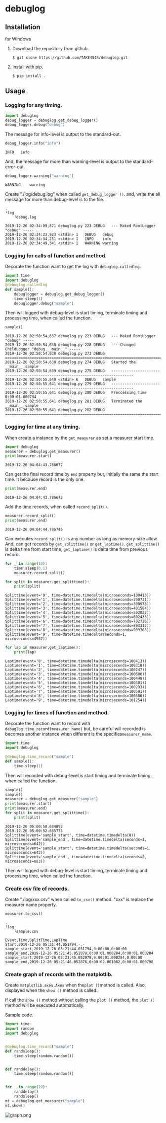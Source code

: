 # debuglog

## Installation

for Windows

1. Download the repository from github.
    ```
    $ git clone https://github.com/TAKE4548/debuglog.git
    ```

1. Install with pip.
    ```
    $ pip install .
    ```

## Usage

### Logging for any timing.

```python
import debuglog
debug_logger = debuglog.get_debug_logger()
debug_logger.debug("debug")
```

The message for info-level is output to the standard-out.

```python
debug_logger.info("info")
```
```
INFO   info
```

And, the message for more than warning-level is output to the standard-error-out.

```python
debug_logger.warning("warning")
```
```
WARNING    warning
```

Create "./log/debug.log" when called `get_debug_logger ()`.
and, write the all message for more than debug-level is to the file.

```
.
└log
    └debug.log
```

```
2019-12-26 02:34:09,871	debuglog.py	223	DEBUG	--- Maked RootLogger "debug" -----
2019-12-26 02:34:23,923	<stdin>	1	DEBUG	debug
2019-12-26 02:34:34,251	<stdin>	1	INFO	info
2019-12-26 02:34:49,341	<stdin>	1	WARNING	warning
```

### Logging for calls of function and method.

Decorate the function want to get the log with `debuglog.calledlog`.

```python
import time
import debuglog
@debuglog.calledlog
def sample():
    debuglogger = debuglog.get_debug_logger()
    time.sleep(1)
    debuglogger.debug("sample")
```

Then will logged with debug-level is start timing, terminate timing and processing time, when called the function.

```python
sample()
```
```
2019-12-26 02:50:54,637	debuglog.py	223	DEBUG	--- Maked RootLogger "debug" -----
2019-12-26 02:50:54,638	debuglog.py	228	DEBUG	--- Changed ChildLogger "debug.__main__" -----
2019-12-26 02:50:54,638	debuglog.py	273	DEBUG	================================================================================
2019-12-26 02:50:54,638	debuglog.py	274	DEBUG	Started the __main__.sample
2019-12-26 02:50:54,639	debuglog.py	275	DEBUG	--------------------------------------------------------------------------------
2019-12-26 02:50:55,640	<stdin>	6	DEBUG	sample
2019-12-26 02:50:55,641	debuglog.py	279	DEBUG	--------------------------------------------------------------------------------
2019-12-26 02:50:55,641	debuglog.py	280	DEBUG	Proccessing Time	0:00:01.000734
2019-12-26 02:50:55,641	debuglog.py	281	DEBUG	Terminated the __main__.sample
2019-12-26 02:50:55,641	debuglog.py	282	DEBUG	================================================================================
```

### Logging for time at any timing.

When create a instance by the `get_measurer` as set a measurer start time.

```python
import debuglog
measurer = debuglog.get_measurer()
print(measurer.start)
```
```
2019-12-26 04:04:43.786672
```

Can get the final record time by `end` property but, initially the same the start time. It because record is the only one.

```python
print(measurer.end)
```
```
2019-12-26 04:04:43.786672
```

Add the time records, when called `record_split()`.

```python
measurer.record_split()
print(measurer.end)
```
```
2019-12-26 04:04:44.786745
```

Can executes `record_split()` is any number as long as memory-size allow.
And, can get records by `get_splittime()` or `get_laptime()`.
`get_splittime()` is delta time from start time, `get_laptime()` is delta time from previous record.

```python
for _ in range(10):
    time.sleep(0.1)
    measurer.record_split()
```
```python
for split in measurer.get_splittime():
    print(split)
```
```
Splittime(event='0', time=datetime.timedelta(microseconds=100413))
Splittime(event='1', time=datetime.timedelta(microseconds=200731))
Splittime(event='2', time=datetime.timedelta(microseconds=300978))
Splittime(event='3', time=datetime.timedelta(microseconds=401584))
Splittime(event='4', time=datetime.timedelta(microseconds=502032))
Splittime(event='5', time=datetime.timedelta(microseconds=602433))
Splittime(event='6', time=datetime.timedelta(microseconds=702726))
Splittime(event='7', time=datetime.timedelta(microseconds=803317))
Splittime(event='8', time=datetime.timedelta(microseconds=903703))
Splittime(event='9', time=datetime.timedelta(seconds=1, microseconds=4957))
```
```python
for lap in measurer.get_laptime():
    print(lap)
```
```
Laptime(event='0', time=datetime.timedelta(microseconds=100413))
Laptime(event='1', time=datetime.timedelta(microseconds=100318))
Laptime(event='2', time=datetime.timedelta(microseconds=100247))
Laptime(event='3', time=datetime.timedelta(microseconds=100606))
Laptime(event='4', time=datetime.timedelta(microseconds=100448))
Laptime(event='5', time=datetime.timedelta(microseconds=100401))
Laptime(event='6', time=datetime.timedelta(microseconds=100293))
Laptime(event='7', time=datetime.timedelta(microseconds=100591))
Laptime(event='8', time=datetime.timedelta(microseconds=100386))
Laptime(event='9', time=datetime.timedelta(microseconds=101254))
```

### Logging for times of function and method.

Decorate the function want to record with `debuglog.time_record(measurer_name)`
but, be careful will recorded is becomes another instance when different is the specifies`measurer_name`.

```python
import time
import debuglog

@debuglog.time_record("sample")
def sample():
    time.sleep(1)
```

Then will recorded with debug-level is start timing and terminate timing, when called the function.

```python
sample()
sample()
measurer = debuglog.get_measurer("sample")
print(measurer.start)
print(measurer.end)
for split in measurer.get_splittime():
    print(split)
```
```
2019-12-26 05:00:50.684892
2019-12-26 05:00:52.685775
Splittime(event='sample_start', time=datetime.timedelta(0))
Splittime(event='sample_end', time=datetime.timedelta(seconds=1, microseconds=642))
Splittime(event='sample_start', time=datetime.timedelta(seconds=1, microseconds=642))
Splittime(event='sample_end', time=datetime.timedelta(seconds=2, microseconds=883))
```

Then will logged with debug-level is start timing, terminate timing and processing time, when called the function.

### Create csv file of records.

Create "./log/xxx.csv" when called `to_csv()` method.
"xxx" is replace the measurer name property.

```python
measurer.to_csv()
```
```
.
└log
    └sample.csv
```
```csv
Event,Time,SplitTime,LapTime
Start,2019-12-26 05:21:44.051794,-,-
sample_start,2019-12-26 05:21:44.051794,0:00:00,0:00:00
sample_end,2019-12-26 05:21:45.052078,0:00:01.000284,0:00:01.000284
sample_start,2019-12-26 05:21:45.052078,0:00:01.000284,0:00:00
sample_end,2019-12-26 05:21:46.052876,0:00:02.001082,0:00:01.000798
```

### Create graph of records with the matplotlib.

Create `matplotlib.axes.Axes` when the` plot () `method is called.
Also, displayed when the `show ()` method is called.

If call the `show ()` method without calling the `plot ()` method, the `plot ()` method will be executed automatically.

Sample code.

```python
import time
import random
import debuglog


@debuglog.time_record("sample")
def randsleep():
    time.sleep(random.random())


def randdelay():
    time.sleep(random.random())


for _ in range(10):
    randdelay()
    randsleep()
mt = debuglog.get_measurer("sample")
mt.show()
```

![graph.png](./docs/source/graph.png)